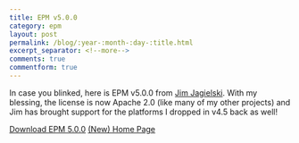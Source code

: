 ```yaml
---
title: EPM v5.0.0
category: epm
layout: post
permalink: /blog/:year-:month-:day-:title.html
excerpt_separator: <!--more-->
comments: true
commentform: true
---
```


In case you blinked, here is EPM v5.0.0 from
[Jim Jagielski](https://github.com/jimjag).  With my blessing, the license is
now Apache 2.0 (like many of my other projects) and Jim has brought support for
the platforms I dropped in v4.5 back as well!

<a class="btn btn-primary" href="https://github.com/jimjag/epm/archive/v5.0.0.tar.gz">Download EPM 5.0.0</a>
<a class="btn btn-default" href="https://jimjag.github.io/epm/">(New) Home Page</a>
